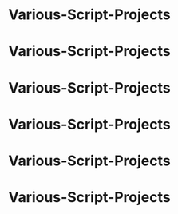 # Various-Script-Projects

# Various-Script-Projects
# Various-Script-Projects
# Various-Script-Projects
# Various-Script-Projects
# Various-Script-Projects
